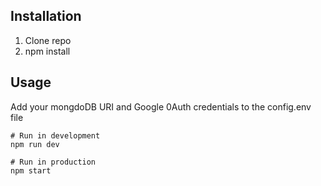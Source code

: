 ## Installation
1. Clone repo
2. npm install

## Usage
Add your mongdoDB URI and Google 0Auth credentials to the config.env file

```
# Run in development
npm run dev

# Run in production
npm start

```